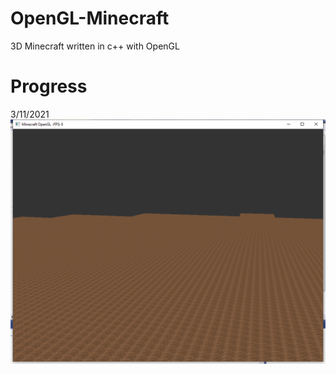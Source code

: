# OpenGL-Minecraft
3D Minecraft written in c++ with OpenGL

# Progress
3/11/2021
![screenshots](sc3112021.bmp)
